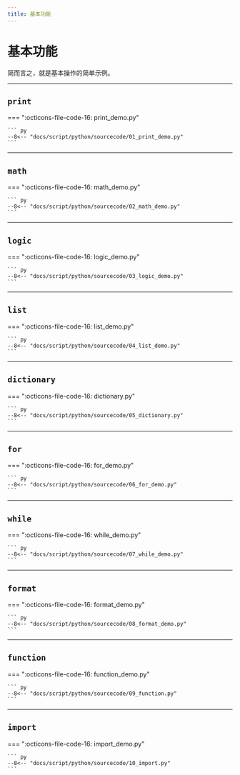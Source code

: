 ```yaml
---
title: 基本功能
---
```


基本功能
========

简而言之，就是基本操作的简单示例。

***

`print`
-------

=== ":octicons-file-code-16: print\_demo.py"

    ``` py
    --8<-- "docs/script/python/sourcecode/01_print_demo.py"
    ```

***

`math`
------

=== ":octicons-file-code-16: math\_demo.py"

    ``` py
    --8<-- "docs/script/python/sourcecode/02_math_demo.py"
    ```

***

`logic`
-------

=== ":octicons-file-code-16: logic\_demo.py"

    ``` py
    --8<-- "docs/script/python/sourcecode/03_logic_demo.py"
    ```

***

`list`
------

=== ":octicons-file-code-16: list\_demo.py"

    ``` py
    --8<-- "docs/script/python/sourcecode/04_list_demo.py"
    ```

***

`dictionary`
------------

=== ":octicons-file-code-16: dictionary.py"

    ``` py
    --8<-- "docs/script/python/sourcecode/05_dictionary.py"
    ```

***

`for`
-----

=== ":octicons-file-code-16: for\_demo.py"

    ``` py
    --8<-- "docs/script/python/sourcecode/06_for_demo.py"
    ```

***

`while`
-------

=== ":octicons-file-code-16: while\_demo.py"

    ``` py
    --8<-- "docs/script/python/sourcecode/07_while_demo.py"
    ```

***

`format`
--------

=== ":octicons-file-code-16: format\_demo.py"

    ``` py
    --8<-- "docs/script/python/sourcecode/08_format_demo.py"
    ```

***

`function`
----------

=== ":octicons-file-code-16: function\_demo.py"

    ``` py
    --8<-- "docs/script/python/sourcecode/09_function.py"
    ```

***

`import`
--------

=== ":octicons-file-code-16: import\_demo.py"

    ``` py
    --8<-- "docs/script/python/sourcecode/10_import.py"
    ```
